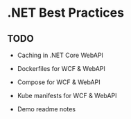 # .NET Best Practices

## TODO 

- Caching in .NET Core WebAPI
- Dockerfiles for WCF & WebAPI
- Compose for WCF & WebAPI
- Kube manifests for WCF & WebAPI

- Demo readme notes